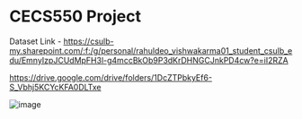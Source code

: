 # CECS550 Project

Dataset Link -
https://csulb-my.sharepoint.com/:f:/g/personal/rahuldeo_vishwakarma01_student_csulb_edu/EmnyIzpJCUdMpFH3l-g4mccBkOb9P3dKrDHNGCJnkPD4cw?e=iI2RZA


https://drive.google.com/drive/folders/1DcZTPbkyEf6-S_Vbhj5KCYcKFA0DLTxe


![image](https://user-images.githubusercontent.com/104048277/235589784-92388e15-0289-4950-adb3-00eb37d202f1.png)
